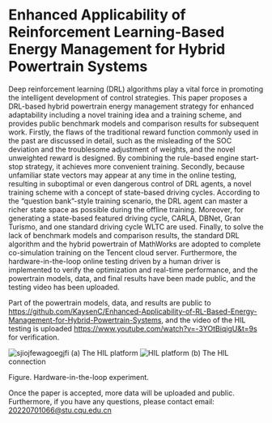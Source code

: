 # Enhanced Applicability of Reinforcement Learning-Based Energy Management for Hybrid Powertrain Systems
Deep reinforcement learning (DRL) algorithms play a vital force in promoting the intelligent development of control strategies. This paper proposes a DRL-based hybrid powertrain energy management strategy for enhanced adaptability including a novel training idea and a training scheme, and provides public benchmark models and comparison results for subsequent work. Firstly, the flaws of the traditional reward function commonly used in the past are discussed in detail, such as the misleading of the SOC deviation and the troublesome adjustment of weights, and the novel unweighted reward is designed. By combining the rule-based engine start-stop strategy, it achieves more convenient training. Secondly, because unfamiliar state vectors may appear at any time in the online testing, resulting in suboptimal or even dangerous control of DRL agents, a novel training scheme with a concept of state-based driving cycles. According to the “question bank”-style training scenario, the DRL agent can master a richer state space as possible during the offline training. Moreover, for generating a state-based featured driving cycle, CARLA, DBNet, Gran Turismo, and one standard driving cycle WLTC are used. Finally, to solve the lack of benchmark models and comparison results, the standard DRL algorithm and the hybrid powertrain of MathWorks are adopted to complete co-simulation training on the Tencent cloud server. Furthermore, the hardware-in-the-loop online testing driven by a human driver is implemented to verify the optimization and real-time performance, and the powertrain models, data, and final results have been made public, and the testing video has been uploaded.

Part of the powertrain models, data, and results are public to https://github.com/KaysenC/Enhanced-Applicability-of-RL-Based-Energy-Management-for-Hybrid-Powertrain-Systems, and the video of the HIL testing is uploaded https://www.youtube.com/watch?v=-3YOtBiqigU&t=9s for verification.

![sjiojfewagoegjfi](https://github.com/KaysenC/Enhanced-Applicability-of-RL-Based-Energy-Management-for-Hybrid-Powertrain-Systems/assets/68646204/0aacaf60-5354-4bec-a8d4-c5867ed3906b)
(a) The HIL platform
![HIL platform](https://github.com/KaysenC/Enhanced-Applicability-of-RL-Based-Energy-Management-for-Hybrid-Powertrain-Systems/assets/68646204/6f05eb81-8566-4909-b647-23279607235c)
(b) The HIL connection

Figure. Hardware-in-the-loop experiment.

Once the paper is accepted, more data will be uploaded and public. Furthermore, if you have any questions, please contact email: 20220701066@stu.cqu.edu.cn
